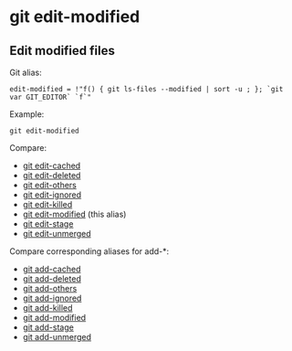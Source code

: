 # git edit-modified

## Edit modified files

Git alias:

```git
edit-modified = !"f() { git ls-files --modified | sort -u ; }; `git var GIT_EDITOR` `f`"
```

Example:

```shell
git edit-modified
```

Compare:

* [git edit-cached](../git-edit-cached) 
* [git edit-deleted](../git-edit-deleted)
* [git edit-others](../git-edit-others)
* [git edit-ignored](../git-edit-ignored)
* [git edit-killed](../git-edit-killed)
* [git edit-modified](../git-edit-modified) (this alias)
* [git edit-stage](../git-edit-stage)
* [git edit-unmerged](../git-edit-unmerged)

Compare corresponding aliases for add-*:

* [git add-cached](../git-add-cached)
* [git add-deleted](../git-add-deleted)
* [git add-others](../git-add-others)
* [git add-ignored](../git-add-ignored)
* [git add-killed](../git-add-killed)
* [git add-modified](../git-add-modified)
* [git add-stage](../git-add-stage)
* [git add-unmerged](../git-add-unmerged)
